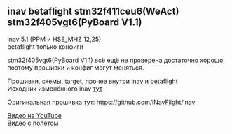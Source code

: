 ## inav betaflight stm32f411ceu6(WeAct) stm32f405vgt6(PyBoard V1.1)

inav 5.1 (PPM и HSE_MHZ 12,25)   
betaflight только конфиги  

stm32f405vgt6(PyBoard V1.1) всё ещё не проверена достаточно хорошо, поэтому прошивки и конфиг могут меняться.

Прошивки, схемы, target, прочее внутри [inav](./inav) и [betaflight](./betaflight)   
Исходник изменённого inav [тут](./inav/Прошивки/Исходники%20inav-5.1.0-PPM-HSE_12_25/inav-5.1.0-PPM-HSE_12_25)  

Оригинальная прошивка тут: https://github.com/iNavFlight/inav 

 [Видео на YouTube](https://www.youtube.com/watch?v=FQCMZjob1gc)  
 [Видео с полётом](https://youtu.be/ueY3cfLiaxc)
 
